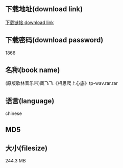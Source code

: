 ## 下载地址(download link)
[下载链接 download link](https://tutu365.netlify.app/?s=%28%E5%8E%9F%E7%89%88%E6%AD%8C%E6%9E%97%E9%9F%B3%E4%B9%90%E5%B8%A6%29%E5%87%A4%E9%A3%9E%E9%A3%9E%E3%80%8A%E7%9B%B8%E6%80%9D%E7%88%AC%E4%B8%8A%E5%BF%83%E5%BA%95%E3%80%8Btp-wav.rar)

## 下载密码(download password)
1866

## 名称(book name)
(原版歌林音乐带)凤飞飞《相思爬上心底》tp-wav.rar.rar

## 语言(language)
chinese

## MD5


## 大小(filesize)
244.3 MB
